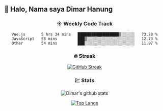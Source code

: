 ## 👋 Halo, Nama saya **Dimar Hanung**

<center>

### :sunny: Weekly Code Track
<!--START_SECTION:waka-->

```text
Vue.js       5 hrs 34 mins   ██████████████████▒░░░░░░   73.28 %
JavaScript   58 mins         ███▒░░░░░░░░░░░░░░░░░░░░░   12.73 %
Other        54 mins         ███░░░░░░░░░░░░░░░░░░░░░░   11.97 %
```

<!--END_SECTION:waka-->

### :fire: Streak

[![GitHub Streak](http://github-readme-streak-stats.herokuapp.com?user=dimar-hanung)](https://git.io/streak-stats)

### :chart: Stats

![Dimar's github stats](https://github-readme-stats.vercel.app/api?username=dimar-hanung&show_icons=true&theme=vue)

[![Top Langs](https://github-readme-stats.vercel.app/api/top-langs/?username=dimar-hanung)](#)

</center>
